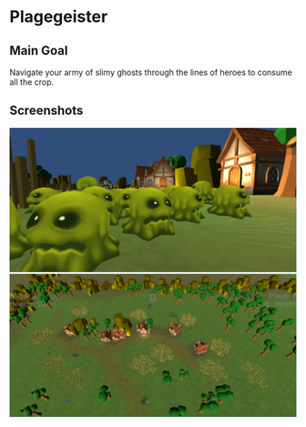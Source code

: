 # Plagegeister

## Main Goal
Navigate your army of slimy ghosts through the lines of heroes to consume all the crop.

## Screenshots
![Image shows main menu](https://github.com/3m5-GameJam-4/plagegeister/blob/lars-dev/Assets/UI/Sprites/screenshot.png)
![Image shows gameplay scene](https://github.com/3m5-GameJam-4/plagegeister/blob/lars-dev/external-resources/screenshots/screenshot-2.png)

